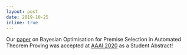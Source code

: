 ```yaml
---
layout: post
date: 2019-10-25 
inline: true
---
```


Our [paper](https://arxiv.org/abs/1909.09137) on Bayesian Optimisation for Premise Selection in Automated Theorem Proving was accepted at [AAAI 2020](https://aaai.org/Conferences/AAAI-20/) as a Student Abstract!